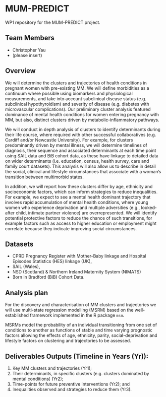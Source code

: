 # MUM-PREDICT

WP1 repository for the MUM-PREDICT project.

## Team Members

- Christopher Yau
- (please insert)

## Overview 

We will determine the clusters and trajectories of health conditions in pregnant women with pre-existing MM. We will define morbidities as a continuum where possible using biomarkers and physiological measurements, and take into account subclinical disease status (e.g. subclinical hypothyroidism) and severity of disease (e.g. diabetes with microvascular complications). Our preliminary cluster analysis featured dominance of mental health conditions for women entering pregnancy with MM, but also, distinct clusters driven by metabolic-inflammatory pathways. 

We will conduct in depth analysis of clusters to identify determinants during their life course, where required with other successful collaboratives (e.g. Cardiff and/or Newcastle University). For example, for clusters predominantly driven by mental illness, we will determine timelines of diagnosis, their sequence and associated determinants at each time point using SAIL data and BiB cohort data, as these have linkage to detailed data on wider determinants (i.e. education, census, health survey, care and family court datasets). This analysis will also allow us to describe in detail the social, clinical and lifestyle circumstances that associate with a woman’s transition between multimorbid states.

In addition, we will report how these clusters differ by age, ethnicity and socioeconomic factors, which can inform strategies to reduce inequalities. For example, we expect to see a mental health dominant trajectory that involves rapid accumulation of mental health conditions, where young women who experience deprivation and multiple adversities (e.g., looked-after child, intimate partner violence) are overrepresented. We will identify potential protective factors to reduce the chance of such transitions, for example factors such as access to higher education or employment might correlate because they indicate improving social circumstances.

## Datasets

- CPRD Pregnancy Register with Mother-Baby linkage and Hospital Episodes Statistics (HES) linkage (UK), 
- SAIL (Wales), 
- NSD (Scotland) & Northern Ireland Maternity System (NIMATS) 
- Born in Bradford (BiB) Cohort Data.

## Analysis plan

For the discovery and characterisation of MM clusters and trajectories we will use multi-state regression modelling (MSRM) based on the well-established framework implemented in the R package `msm`. 

MSRMs model the probability of an individual transitioning from one set of conditions to another as functions of stable and time varying prognostic factors allowing the effects of age, ethnicity, parity, social-deprivation and lifestyle factors on clustering and trajectories to be assessed.

## Deliverables Outputs (Timeline in Years (Yr)): 

1) Key MM clusters and trajectories (Yr1); 
2) Their determinants, in specific clusters (e.g. clusters dominated by mental conditions) (Yr2); 
3) Time-points for future preventive interventions (Yr2); and 
4) Inequalities observed and strategies to reduce them (Yr3).

